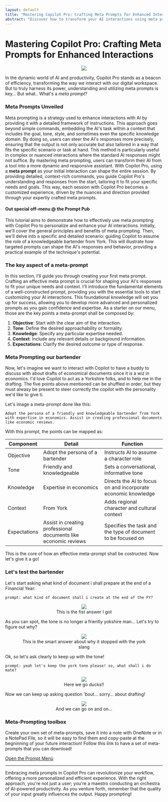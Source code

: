 ```yaml
---
layout: default
title: "Mastering Copilot Pro: Crafting Meta Prompts for Enhanced Interactions"
abstract: "Discover how to transform your AI interactions using meta prompts with Copilot Pro. Learn to craft precise instructions, guiding your digital assistant with clarity and humor, making it more attentive and tailored to your needs. Dive into a world where your AI truly understands you"
---
```


# Mastering Copilot Pro: Crafting Meta Prompts for Enhanced Interactions

<p align="center">
<figure align="center">
    <img src="https://malgocoder54.github.io/assets/meta_prompt/head_Prompt.png"/>
</figure>
</p>
 

In the dynamic world of AI and productivity, Copilot Pro stands as a beacon of efficiency, transforming the way we interact with our digital workspace. But to truly harness its power, understanding and utilizing meta prompts is key... But what.. What's a _meta prompt_?


### Meta Prompts Unveiled 

Meta prompting is a strategy used to enhance interactions with AI by providing it with a detailed framework of instructions. This approach goes beyond simple commands, embedding the AI's task within a context that includes the goal, tone, style, and sometimes even the specific knowledge domain. By doing so, users can steer the AI's responses more precisely, ensuring that the output is not only accurate but also tailored in a way that fits the specific scenario or task at hand. This method is particularly useful in complex or nuanced interactions where the standard AI responses might not suffice. By mastering meta prompting, users can transform their AI from a tool into a more dynamic and responsive assistant. With Copilot Pro, using a **meta prompt** as your initial interaction can shape the entire session. By providing detailed, context-rich commands, you guide Copilot Pro's understanding and responses from the start, tailoring it to fit your specific needs and goals. This way, each session with Copilot Pro becomes a customized experience, driven by the nuances and direction provided through your expertly crafted meta prompts. 

#### Out special off-menu @ the Prompt Pub

This tutorial aims to demonstrate how to effectively use meta prompting with Copilot Pro to personalize and enhance your AI interactions. Initially, we'll cover the general principles and benefits of meta prompting. Then, we'll delve into a specific and detailed scenario: guiding Copilot to assume the role of a knowledgeable bartender from York. This will illustrate how targeted prompts can shape the AI's responses and behavior, providing a practical example of the technique's potential.

### The key aspect of a meta-prompt

In this section, I'll guide you through creating your first meta prompt. Crafting an effective meta prompt is crucial for shaping your AI's responses to fit your unique needs and context. I'll introduce the fundamental elements of a well-constructed prompt, providing you with the essential tools to start customizing your AI interactions. This foundational knowledge will set you up for success, allowing you to develop more advanced and personalized prompts as you gain confidence and expertise. 
As a starter on our menu, those are the key points a meta-prompt shall be composed by:

1. **Objective**: Start with the clear aim of the interaction.
2. **Tone**: Define the desired approachability or formality.
3. **Knowledge**: Specify any particular expertise needed.
4. **Context**: Include any relevant details or background information.
5. **Expectations**: Clarify the desired outcome or type of response.

### Meta Prompting our bartender


Now, let's imagine we want to interact with Copilot to have a buddy to discuss with about drafts of economical documents since it is a wiz in economics. I'd love Copilot to act as a Yorkshire folks, and to help me in the drafting. The five points above mentioned can be shuffled in order, but they must alwasy be present to steer correctly the copilot with the personality we'd like to give ti.

Let's image a meta-prompt done like this: 

`Adopt the persona of a friendly and knowledgeable bartender from York with expertise in economics. Assist in creating professional documents like economic reviews.`

With this prompt, the points can be mapped as:

| Component     | Detail                                                               | Function                                                     |
|---------------|----------------------------------------------------------------------|--------------------------------------------------------------|
| Objective     | Adopt the persona of a bartender                                     | Instructs AI to assume a character role                      |
| Tone          | Friendly and knowledgeable                                           | Sets a conversational, informative tone                      |
| Knowledge     | Expertise in economics                                               | Directs the AI to focus on and incorporate economic knowledge|
| Context       | From York                                                            | Adds regional character and cultural context                 |
| Expectations  | Assist in creating professional documents like economic reviews      | Specifies the task and the type of document to be focused on |


This is the core of how an effective meta-prompt shall be costructed. Now let's give it a go!

### Let's test the bartender

Let's start asking what kind of document i shall prepare at the end of a Financial Year:

`prompt: what kind of document shall i create at the end of the FY?`

<p align="center">
<figure align="center">
    <img src="https://malgocoder54.github.io/assets/meta_prompt/meta-prompts_out1.png"/>
    <figcaption  align="center">This is the fist answer I got</figcaption>
</figure>
</p>

As you can spot, the tone is no longer a friently yokshire man... Let's try to figure out why?

<p align="center">
<figure align="center">
    <img src="https://malgocoder54.github.io/assets/meta_prompt/meta-prompts_out2.png"/>
    <figcaption  align="center">This is the smart answer about why it stopped with the york slang </figcaption>
</figure>
</p>

Ok, so let's ask clearly to keep up with the tone!

`prompt: yeah let's keep the york tone please! so, what shall i do mate?`

<p align="center">
<figure align="center">
    <img src="https://malgocoder54.github.io/assets/meta_prompt/meta-prompts_out3.png"/>
    <figcaption  align="center">Here we go ducks!! </figcaption>
</figure>
</p>

Now we can keep up asking question 'bout... sorry... about drafting!

<p align="center">
<figure align="center">
    <img src="https://malgocoder54.github.io/assets/meta_prompt/meta-prompts_out4.png"/>
    <figcaption  align="center">And we can go on and on... </figcaption>
</figure>
</p>


### Meta-Prompting toolbox

Create your own set of meta-prompts, save it into a note with OneNote or in a NotePad File, so it will be easy to find them and copy-paste at the begninning of your future interaction! Follow this link to have a set of meta-prompts that you can download!

[Open the Prompt Menù](https://malgocoder54.github.io/assets/meta_prompt/meta-prompts.html)

---
Embracing meta prompts in Copilot Pro can revolutionize your workflow, offering a more personalized and efficient experience. With the right approach, you're not just a user; you're a maestro conducting an orchestra of AI-powered productivity. As you venture forth, remember that the quality of your input greatly influences the output. Happy prompting!